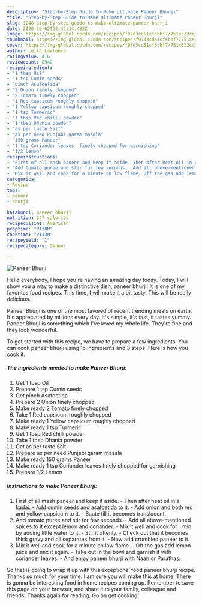 ```yaml
---
description: "Step-by-Step Guide to Make Ultimate Paneer Bhurji"
title: "Step-by-Step Guide to Make Ultimate Paneer Bhurji"
slug: 1248-step-by-step-guide-to-make-ultimate-paneer-bhurji
date: 2020-10-02T22:42:14.482Z
image: https://img-global.cpcdn.com/recipes/f97d3cd51cf5bbf7/751x532cq70/paneer-bhurji-recipe-main-photo.jpg
thumbnail: https://img-global.cpcdn.com/recipes/f97d3cd51cf5bbf7/751x532cq70/paneer-bhurji-recipe-main-photo.jpg
cover: https://img-global.cpcdn.com/recipes/f97d3cd51cf5bbf7/751x532cq70/paneer-bhurji-recipe-main-photo.jpg
author: Leila Lawrence
ratingvalue: 4.6
reviewcount: 8342
recipeingredient:
- "1 tbsp Oil"
- "1 tsp Cumin seeds"
- "pinch Asafoetida"
- "2 Onion finely chopped"
- "2 Tomato finely chopped"
- "1 Red capsicum roughly chopped"
- "1 Yellow capsicum roughly chopped"
- "1 tsp Turmeric"
- "1 tbsp Red chilli powder"
- "1 tbsp Dhania powder"
- "as per taste Salt"
- "as per need Punjabi garam masala"
- "150 grams Paneer"
- "1 tsp Coriander leaves  finely chopped for garnishing"
- "1/2 Lemon"
recipeinstructions:
- "First of all mash paneer and keep it aside. Then after heat oil in a kadai. Add cumin seeds and asafoetida to it. Add onion and both red and yellow capsicum to it. Saute till it becomes translucent."
- "Add tomato puree and stir for few seconds.  Add all above-mentioned spices to it except lemon and coriander.  Mix it well and cook for 1 min by adding little water to it.  Stir it oftenly. Check out that it becomes thick gravy and oil separates from it. Now add crumbled paneer to it."
- "Mix it well and cook for a minute on low flame. Off the gas add lemon juice and mix it again. Take out in the bowl and garnish it with coriander leaves.  And enjoy paneer bhurji with Naan or Parathas."
categories:
- Recipe
tags:
- paneer
- bhurji

katakunci: paneer bhurji 
nutrition: 247 calories
recipecuisine: American
preptime: "PT38M"
cooktime: "PT43M"
recipeyield: "1"
recipecategory: Dinner

---
```



![Paneer Bhurji](https://img-global.cpcdn.com/recipes/f97d3cd51cf5bbf7/751x532cq70/paneer-bhurji-recipe-main-photo.jpg)

Hello everybody, I hope you're having an amazing day today. Today, I will show you a way to make a distinctive dish, paneer bhurji. It is one of my favorites food recipes. This time, I will make it a bit tasty. This will be really delicious.

Paneer Bhurji is one of the most favored of recent trending meals on earth. It's appreciated by millions every day. It's simple, it's fast, it tastes yummy. Paneer Bhurji is something which I've loved my whole life. They're fine and they look wonderful.




To get started with this recipe, we have to prepare a few ingredients. You can cook paneer bhurji using 15 ingredients and 3 steps. Here is how you cook it.

<!--inarticleads1-->

##### The ingredients needed to make Paneer Bhurji:

1. Get 1 tbsp Oil
1. Prepare 1 tsp Cumin seeds
1. Get pinch Asafoetida
1. Prepare 2 Onion finely chopped
1. Make ready 2 Tomato finely chopped
1. Take 1 Red capsicum roughly chopped
1. Make ready 1 Yellow capsicum roughly chopped
1. Make ready 1 tsp Turmeric
1. Get 1 tbsp Red chilli powder
1. Take 1 tbsp Dhania powder
1. Get as per taste Salt
1. Prepare as per need Punjabi garam masala
1. Make ready 150 grams Paneer
1. Make ready 1 tsp Coriander leaves  finely chopped for garnishing
1. Prepare 1/2 Lemon




<!--inarticleads2-->

##### Instructions to make Paneer Bhurji:

1. First of all mash paneer and keep it aside. - Then after heat oil in a kadai. - Add cumin seeds and asafoetida to it. - Add onion and both red and yellow capsicum to it. - Saute till it becomes translucent.
1. Add tomato puree and stir for few seconds.  - Add all above-mentioned spices to it except lemon and coriander.  - Mix it well and cook for 1 min by adding little water to it.  - Stir it oftenly. - Check out that it becomes thick gravy and oil separates from it. - Now add crumbled paneer to it.
1. Mix it well and cook for a minute on low flame. - Off the gas add lemon juice and mix it again. - Take out in the bowl and garnish it with coriander leaves.  - And enjoy paneer bhurji with Naan or Parathas.




So that is going to wrap it up with this exceptional food paneer bhurji recipe. Thanks so much for your time. I am sure you will make this at home. There is gonna be interesting food in home recipes coming up. Remember to save this page on your browser, and share it to your family, colleague and friends. Thanks again for reading. Go on get cooking!
